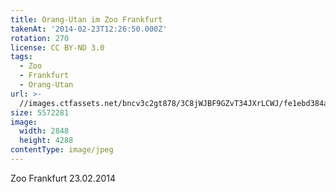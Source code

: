 ```yaml
---
title: Orang-Utan im Zoo Frankfurt
takenAt: '2014-02-23T12:26:50.000Z'
rotation: 270
license: CC BY-ND 3.0
tags:
  - Zoo
  - Frankfurt
  - Orang-Utan
url: >-
  //images.ctfassets.net/bncv3c2gt878/3C8jWJBF9GZvT34JXrLCWJ/fe1ebd384a77699d7c8824280ef65c40/orang-utan-im-zoo-frankfurt_12729532655_o
size: 5572281
image:
  width: 2848
  height: 4288
contentType: image/jpeg
---
```


Zoo Frankfurt 23.02.2014